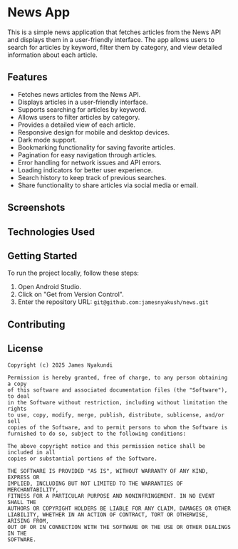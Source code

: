 # News App
This is a simple news application that fetches articles from the News API and displays them in a user-friendly interface.
The app allows users to search for articles by keyword, filter them by category, and view detailed information about each article.

## Features
- Fetches news articles from the News API.
- Displays articles in a user-friendly interface.
- Supports searching for articles by keyword.
- Allows users to filter articles by category.
- Provides a detailed view of each article.
- Responsive design for mobile and desktop devices.
- Dark mode support.
- Bookmarking functionality for saving favorite articles.
- Pagination for easy navigation through articles.
- Error handling for network issues and API errors.
- Loading indicators for better user experience.
- Search history to keep track of previous searches.
- Share functionality to share articles via social media or email.

## Screenshots

## Technologies Used

## Getting Started
To run the project locally, follow these steps:

1. Open Android Studio.
2. Click on "Get from Version Control".
3. Enter the repository URL: `git@github.com:jamesnyakush/news.git`

## Contributing


## License
```
Copyright (c) 2025 James Nyakundi

Permission is hereby granted, free of charge, to any person obtaining a copy
of this software and associated documentation files (the "Software"), to deal
in the Software without restriction, including without limitation the rights
to use, copy, modify, merge, publish, distribute, sublicense, and/or sell
copies of the Software, and to permit persons to whom the Software is
furnished to do so, subject to the following conditions:

The above copyright notice and this permission notice shall be included in all
copies or substantial portions of the Software.

THE SOFTWARE IS PROVIDED "AS IS", WITHOUT WARRANTY OF ANY KIND, EXPRESS OR
IMPLIED, INCLUDING BUT NOT LIMITED TO THE WARRANTIES OF MERCHANTABILITY,
FITNESS FOR A PARTICULAR PURPOSE AND NONINFRINGEMENT. IN NO EVENT SHALL THE
AUTHORS OR COPYRIGHT HOLDERS BE LIABLE FOR ANY CLAIM, DAMAGES OR OTHER
LIABILITY, WHETHER IN AN ACTION OF CONTRACT, TORT OR OTHERWISE, ARISING FROM,
OUT OF OR IN CONNECTION WITH THE SOFTWARE OR THE USE OR OTHER DEALINGS IN THE
SOFTWARE.
```
